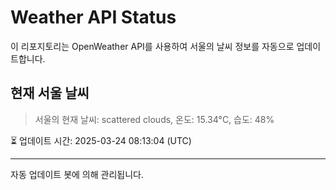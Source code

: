 
# Weather API Status

이 리포지토리는 OpenWeather API를 사용하여 서울의 날씨 정보를 자동으로 업데이트합니다.

## 현재 서울 날씨
> 서울의 현재 날씨: scattered clouds, 온도: 15.34°C, 습도: 48%

⏳ 업데이트 시간: 2025-03-24 08:13:04 (UTC)

---
자동 업데이트 봇에 의해 관리됩니다.
